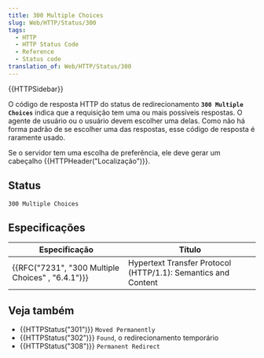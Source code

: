 ```yaml
---
title: 300 Multiple Choices
slug: Web/HTTP/Status/300
tags:
  - HTTP
  - HTTP Status Code
  - Reference
  - Status code
translation_of: Web/HTTP/Status/300
---
```

{{HTTPSidebar}}

O código de resposta HTTP do status de redirecionamento **`300 Multiple Choices`** indica que a requisição tem uma ou mais possíveis respostas. O agente de usuário ou o usuário devem escolher uma delas. Como não há forma padrão de se escolher uma das respostas, esse código de resposta é raramente usado.

Se o servidor tem uma escolha de preferência, ele deve gerar um cabeçalho {{HTTPHeader("Localização")}}.

## Status

```
300 Multiple Choices
```

## Especificações

| Especificação                                                    | Título                                                        |
| ---------------------------------------------------------------- | ------------------------------------------------------------- |
| {{RFC("7231", "300 Multiple Choices" , "6.4.1")}} | Hypertext Transfer Protocol (HTTP/1.1): Semantics and Content |

## Veja também

- {{HTTPStatus("301")}} `Moved Permanently`
- {{HTTPStatus("302")}} `Found`, o redirecionamento temporário
- {{HTTPStatus("308")}} `Permanent Redirect`
